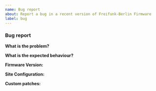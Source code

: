 ```yaml
---
name: Bug report
about: Report a bug in a recent version of Freifunk-Berlin Firmware
label: bug
---
```


<!--

Please carefully fill out the questionaire below to help improve the
timely triaging of issues. Walk through the questions below and use
them as an inspiration for what information you can provide.

Make use of codeblocks (three backticks before and after) where
appropriate (configuration excerpts, log output, etc.). Example:

```
your code goes here
```

You can use the "Preview" tab to check how your issue is going to look
before you actually send it in.

Thank you for taking the time to report a bug with the Gluon project.

-->

### Bug report

**What is the problem?**
<!-- 
- What is not working as expected?
- How is it misbehaving?
- When did the problem first start showing up?
- What were you doing when you first noticed the problem?
- On which devices (vendor, model and revision) is it misbehaving?
- Does the issue appear on multiple devices or targets?
-->

**What is the expected behaviour?**
<!--
- How do you think it should work instead?
- Did it work like that before?
-->

**Firmware Version:**
<!-- 
Please provide a usable Git reference before applying custom patches:

By using a Git reference:
    $ git describe --always
    v2018.2-17-g3abadc28

Or the URL to the relevant commit
    https://github.com/freifunk-berlin/firmware/commit/<commit hash here>

Or look it up from the bottom of the routers Webpage 
    e.g. Powered by LuCI branch (git-19.249.30590-0b5e6d7) / Freifunk Berlin Dev-daily-1907 009f2ea
    the info after the "/" char

Or on the routers console
    - in the login-banner (1st line after the Freifunk-banner)
    - from the file /etc/openwrt-version; line "DISTRIB_REVISION="
-->

**Site Configuration:**
<!--
- What image-type did you use?
- Are you installing from a fresh node or did you do an upgrade?
- Did you just ran the firmware-wizard?
- Did you do manual modifications of the configuration?
- When upgrading, what was the previous version installed?

If you think it might be helpful, upload or provide an URL to your configuration.
But have in mind that the regular backup file, as created by the node, will 
contain sensitive data (encrypted root-password, VPN-certificates, ...)
-->

**Custom patches:**
<!--
Be upfront about any custom patches you have applied to your firmware build, as they might
be part of your problem.
-->


